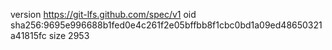 version https://git-lfs.github.com/spec/v1
oid sha256:9695e996688b1fed0e4c261f2e05bffbb8f1cbc0bd1a09ed48650321a41815fc
size 2953
